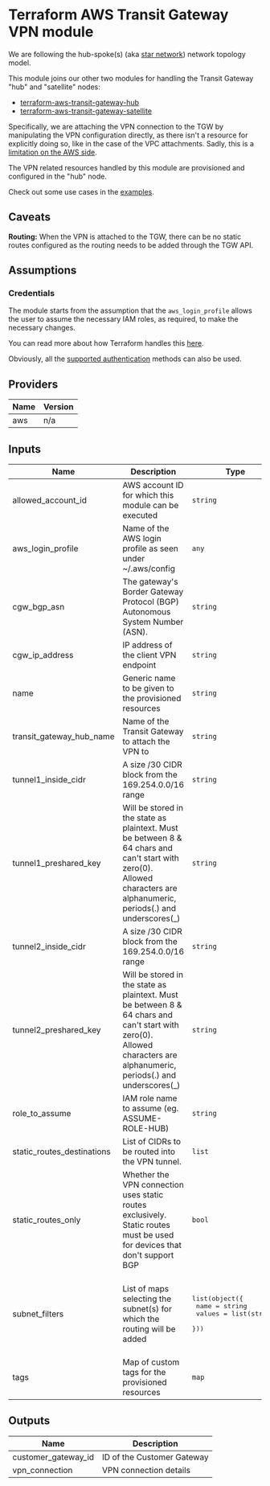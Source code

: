 # Terraform AWS Transit Gateway VPN module

We are following the hub-spoke(s) (aka [star network][1]) network topology
model.

This module joins our other two modules for handling the Transit Gateway "hub"
and "satellite" nodes:

- [terraform-aws-transit-gateway-hub][2]
- [terraform-aws-transit-gateway-satellite][3]

Specifically, we are attaching the VPN connection to the TGW by manipulating
the VPN configuration directly, as there isn't a resource for explicitly doing
so, like in the case of the VPC attachments. Sadly, this is a [limitation on the
AWS side][4].

The VPN related resources handled by this module are provisioned and configured
in the "hub" node.

Check out some use cases in the [examples](/examples/).

## Caveats

__Routing:__ When the VPN is attached to the TGW, there can be no static routes
configured as the routing needs to be added through the TGW API.

## Assumptions

### Credentials

The module starts from the assumption that the `aws_login_profile` allows the
user to assume the necessary IAM roles, as required, to make the necessary
changes.

You can read more about how Terraform handles this [here][5].

Obviously, all the [supported authentication][6] methods can also be used.

<!-- BEGINNING OF PRE-COMMIT-TERRAFORM DOCS HOOK -->
## Providers

| Name | Version |
|------|---------|
| aws | n/a |

## Inputs

| Name | Description | Type | Default | Required |
|------|-------------|------|---------|:-----:|
| allowed\_account\_id | AWS account ID for which this module can be executed | `string` | n/a | yes |
| aws\_login\_profile | Name of the AWS login profile as seen under ~/.aws/config | `any` | n/a | yes |
| cgw\_bgp\_asn | The gateway's Border Gateway Protocol (BGP) Autonomous System Number (ASN). | `string` | n/a | yes |
| cgw\_ip\_address | IP address of the client VPN endpoint | `string` | n/a | yes |
| name | Generic name to be given to the provisioned resources | `string` | n/a | yes |
| transit\_gateway\_hub\_name | Name of the Transit Gateway to attach the VPN to | `string` | n/a | yes |
| tunnel1\_inside\_cidr | A size /30 CIDR block from the 169.254.0.0/16 range | `string` | n/a | yes |
| tunnel1\_preshared\_key | Will be stored in the state as plaintext. Must be between 8 & 64 chars and can't start with zero(0). Allowed characters are alphanumeric, periods(.) and underscores(\_) | `string` | n/a | yes |
| tunnel2\_inside\_cidr | A size /30 CIDR block from the 169.254.0.0/16 range | `string` | n/a | yes |
| tunnel2\_preshared\_key | Will be stored in the state as plaintext. Must be between 8 & 64 chars and can't start with zero(0). Allowed characters are alphanumeric, periods(.) and underscores(\_) | `string` | n/a | yes |
| role\_to\_assume | IAM role name to assume (eg. ASSUME-ROLE-HUB) | `string` | `""` | no |
| static\_routes\_destinations | List of CIDRs to be routed into the VPN tunnel. | `list` | `[]` | no |
| static\_routes\_only | Whether the VPN connection uses static routes exclusively. Static routes must be used for devices that don't support BGP | `bool` | `false` | no |
| subnet\_filters | List of maps selecting the subnet(s) for which the routing will be added | <pre>list(object({<br>    name   = string<br>    values = list(string)<br>  }))<br></pre> | <pre>[<br>  {<br>    "name": "tag:Name",<br>    "values": [<br>      "private"<br>    ]<br>  }<br>]<br></pre> | no |
| tags | Map of custom tags for the provisioned resources | `map` | `{}` | no |

## Outputs

| Name | Description |
|------|-------------|
| customer\_gateway\_id | ID of the Customer Gateway |
| vpn\_connection | VPN connection details |

<!-- END OF PRE-COMMIT-TERRAFORM DOCS HOOK -->

[1]: https://en.wikipedia.org/wiki/Star_network
[2]: https://github.com/Flaconi/terraform-aws-transit-gateway-hub
[3]: https://github.com/Flaconi/terraform-aws-transit-gateway-satellite
[4]: https://docs.aws.amazon.com/AWSCloudFormation/latest/UserGuide/aws-resource-ec2-transitgatewayattachment.html
[5]: https://www.terraform.io/docs/configuration/modules.html#passing-providers-explicitly
[6]: https://www.terraform.io/docs/providers/aws/index.html#authentication
